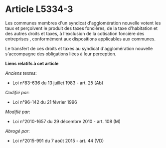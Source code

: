 # Article L5334-3

Les communes membres d'un syndicat d'agglomération nouvelle votent les taux et perçoivent le produit des taxes foncières, de
la taxe d'habitation et des autres droits et taxes, à l'exclusion de la cotisation foncière des entreprises , conformément
aux dispositions applicables aux communes. 

Le transfert de ces droits et taxes au syndicat d'agglomération nouvelle s'accompagne des obligations liées à leur
perception.

**Liens relatifs à cet article**

_Anciens textes_:

  - Loi n°83-636 du 13 juillet 1983 - art. 25 (Ab)

_Codifié par_:

  - Loi n°96-142 du 21 février 1996

_Modifié par_:

  - Loi n°2010-1657 du 29 décembre 2010 - art. 108 (M)

_Abrogé par_:

  - Loi n°2015-991 du 7 août 2015 - art. 44 (VD)
